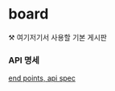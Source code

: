 # board
⚒️ 여기저기서 사용할 기본 게시판


### API 명세 
[end points, api spec](https://docs.google.com/spreadsheets/d/1DhZ9_C_H2Uepu8iqq5794E5qqIP9Y30MrwmGjtk4i5k/edit#gid=1288794794)
